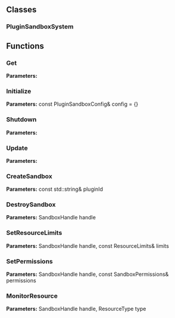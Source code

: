 
## Classes

### PluginSandboxSystem




## Functions

### Get



**Parameters:** 

### Initialize



**Parameters:** const PluginSandboxConfig& config = {}

### Shutdown



**Parameters:** 

### Update



**Parameters:** 

### CreateSandbox



**Parameters:** const std::string& pluginId

### DestroySandbox



**Parameters:** SandboxHandle handle

### SetResourceLimits



**Parameters:** SandboxHandle handle, const ResourceLimits& limits

### SetPermissions



**Parameters:** SandboxHandle handle, const SandboxPermissions& permissions

### MonitorResource



**Parameters:** SandboxHandle handle, ResourceType type
